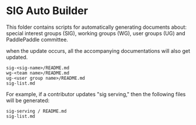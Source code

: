 # SIG Auto Builder


This folder contains scripts for automatically generating documents about: special interest groups (SIG), working groups (WG), user groups (UG) and PaddlePaddle committee.

when the update occurs, all the accompanying documentations will also get updated.


```
sig-<sig-name>/README.md
wg-<team name>/README.md
ug-<user group name>/README.md
sig-list.md
```

For example, if a contributor updates "sig serving," then the following files will be generated:

```
sig-serving / README.md
sig-list.md
```


